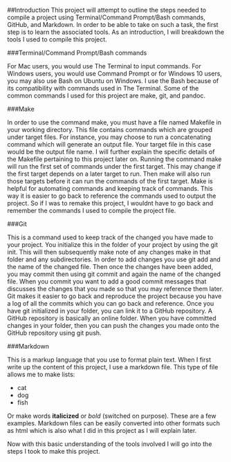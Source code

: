 ##Introduction
This project will attempt to outline the steps needed to compile a project using Terminal/Command Prompt/Bash commands, GitHub, and Markdown. In order to be able to take on such a task, the first step is to learn the associated tools. As an introduction, I will breakdown the tools I used to compile this project. 

###Terminal/Command Prompt/Bash commands 

For Mac users, you would use The Terminal to input commands. For Windows users, you would use Command Prompt or for Windows 10 users, you may also use Bash on Ubuntu on Windows. I use the Bash because of its compatibility with commands used in The Terminal. Some of the common commands I used for this project are make, git, and pandoc. 

###Make

In order to use the command make, you must have a file named Makefile in your working directory. This file contains commands which are grouped under target files. For instance, you may choose to run a concatenating command which will generate an output file. Your target file in this case would be the output file name. I will further explain the specific details of the Makefile pertaining to this project later on. 
Running the command make will run the first set of commands under the first target. This may change if the first target depends on a later target to run. Then make will also run those targets before it can run the commands of the first target. Make is helpful for automating commands and keeping track of commands. This way it is easier to go back to reference the commands used to output the project. So if I was to remake this project, I wouldnt have to go back and remember the commands I used to compile the project file. 

###Git

This is a command used to keep track of the changed you have made to your project. You initialize this in the folder of your project by using the git init. This will then subsequently make note of any changes make in that folder and any subdirectories. In order to add changes you use git add and the name of the changed file. Then once the changes have been added, you may commit then using git commit and again the name of the changed file. When you commit you want to add a good commit messages that discusses the changes that you made so that you may reference them later. Git makes it easier to go back and reproduce the project because you have a log of all the commits which you can go back and reference. 
Once you have git initialized in your folder, you can link it to a GitHub repository. A GitHub repository is basically an online folder. When you have committed changes in your folder, then you can push the changes you made onto the GitHub repository using git push. 

###Markdown 

This is a markup language that you use to format plain text. When I first write up the content of this project, I use a markdown file. This type of file allows me to make lists: 

* cat 
* dog 
* fish 

Or make words **italicized** or *bold* (switched on purpose). These are a few examples. Markdown files can be easily converted into other formats such as html which is also what I did in this project as I will explain later. 

Now with this basic understanding of the tools involved I will go into the steps I took to make this project. 

